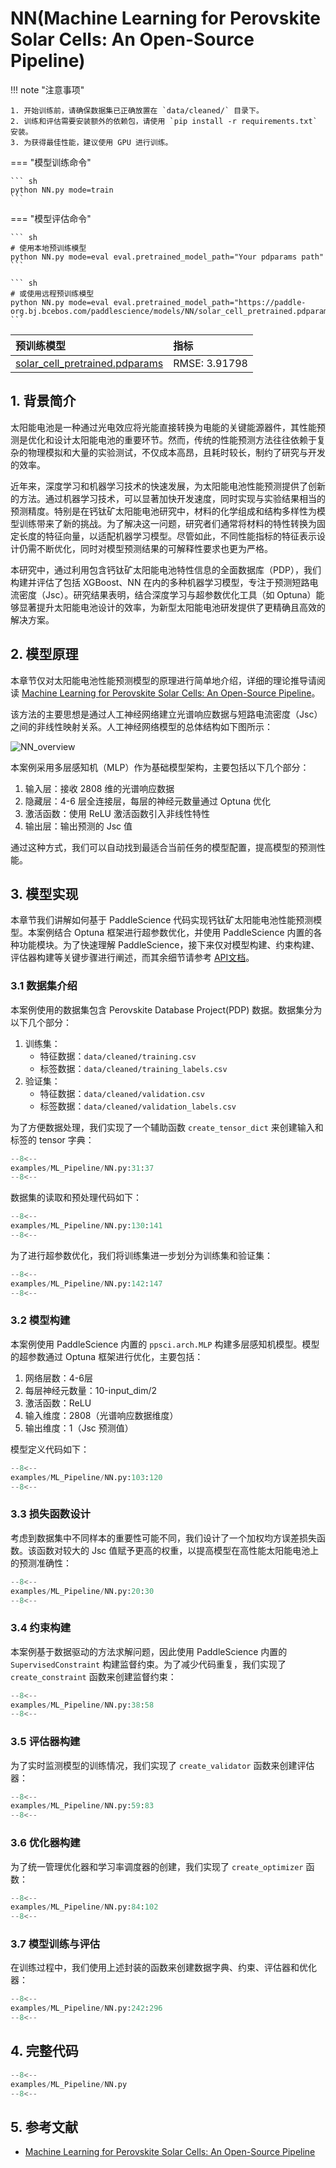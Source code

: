 # NN(Machine Learning for Perovskite Solar Cells: An Open-Source Pipeline)

!!! note "注意事项"

    1. 开始训练前，请确保数据集已正确放置在 `data/cleaned/` 目录下。
    2. 训练和评估需要安装额外的依赖包，请使用 `pip install -r requirements.txt` 安装。
    3. 为获得最佳性能，建议使用 GPU 进行训练。

=== "模型训练命令"

    ``` sh
    python NN.py mode=train
    ```

=== "模型评估命令"

    ``` sh
    # 使用本地预训练模型
    python NN.py mode=eval eval.pretrained_model_path="Your pdparams path"
    ```

    ``` sh
    # 或使用远程预训练模型
    python NN.py mode=eval eval.pretrained_model_path="https://paddle-org.bj.bcebos.com/paddlescience/models/NN/solar_cell_pretrained.pdparams"
    ```

| 预训练模型  | 指标 |
|:--| :--|
| [solar_cell_pretrained.pdparams](../params/solar_cell_pretrained.pdparams) | RMSE: 3.91798 |

## 1. 背景简介

太阳能电池是一种通过光电效应将光能直接转换为电能的关键能源器件，其性能预测是优化和设计太阳能电池的重要环节。然而，传统的性能预测方法往往依赖于复杂的物理模拟和大量的实验测试，不仅成本高昂，且耗时较长，制约了研究与开发的效率。

近年来，深度学习和机器学习技术的快速发展，为太阳能电池性能预测提供了创新的方法。通过机器学习技术，可以显著加快开发速度，同时实现与实验结果相当的预测精度。特别是在钙钛矿太阳能电池研究中，材料的化学组成和结构多样性为模型训练带来了新的挑战。为了解决这一问题，研究者们通常将材料的特性转换为固定长度的特征向量，以适配机器学习模型。尽管如此，不同性能指标的特征表示设计仍需不断优化，同时对模型预测结果的可解释性要求也更为严格。

本研究中，通过利用包含钙钛矿太阳能电池特性信息的全面数据库（PDP），我们构建并评估了包括 XGBoost、NN 在内的多种机器学习模型，专注于预测短路电流密度（Jsc）。研究结果表明，结合深度学习与超参数优化工具（如 Optuna）能够显著提升太阳能电池设计的效率，为新型太阳能电池研发提供了更精确且高效的解决方案。

## 2. 模型原理

本章节仅对太阳能电池性能预测模型的原理进行简单地介绍，详细的理论推导请阅读 [Machine Learning for Perovskite Solar Cells: An Open-Source Pipeline](https://onlinelibrary.wiley.com/doi/10.1002/apxr.202400060)。

该方法的主要思想是通过人工神经网络建立光谱响应数据与短路电流密度（Jsc）之间的非线性映射关系。人工神经网络模型的总体结构如下图所示：

![NN_overview](../images/ML/En.png)

本案例采用多层感知机（MLP）作为基础模型架构，主要包括以下几个部分：

1. 输入层：接收 2808 维的光谱响应数据
2. 隐藏层：4-6 层全连接层，每层的神经元数量通过 Optuna 优化
3. 激活函数：使用 ReLU 激活函数引入非线性特性
4. 输出层：输出预测的 Jsc 值

通过这种方式，我们可以自动找到最适合当前任务的模型配置，提高模型的预测性能。

## 3. 模型实现

本章节我们讲解如何基于 PaddleScience 代码实现钙钛矿太阳能电池性能预测模型。本案例结合 Optuna 框架进行超参数优化，并使用 PaddleScience 内置的各种功能模块。为了快速理解 PaddleScience，接下来仅对模型构建、约束构建、评估器构建等关键步骤进行阐述，而其余细节请参考 [API文档](../api/arch.md)。

### 3.1 数据集介绍

本案例使用的数据集包含 Perovskite Database Project(PDP) 数据。数据集分为以下几个部分：

1. 训练集：
   - 特征数据：`data/cleaned/training.csv`
   - 标签数据：`data/cleaned/training_labels.csv`
2. 验证集：
   - 特征数据：`data/cleaned/validation.csv`
   - 标签数据：`data/cleaned/validation_labels.csv`

为了方便数据处理，我们实现了一个辅助函数 `create_tensor_dict` 来创建输入和标签的 tensor 字典：

``` py linenums="31" title="examples/ML_Pipeline/NN.py"
--8<--
examples/ML_Pipeline/NN.py:31:37
--8<--
```

数据集的读取和预处理代码如下：

``` py linenums="130" title="examples/ML_Pipeline/NN.py"
--8<--
examples/ML_Pipeline/NN.py:130:141
--8<--
```

为了进行超参数优化，我们将训练集进一步划分为训练集和验证集：

``` py linenums="142" title="examples/ML_Pipeline/NN.py"
--8<--
examples/ML_Pipeline/NN.py:142:147
--8<--
```

### 3.2 模型构建

本案例使用 PaddleScience 内置的 `ppsci.arch.MLP` 构建多层感知机模型。模型的超参数通过 Optuna 框架进行优化，主要包括：

1. 网络层数：4-6层
2. 每层神经元数量：10-input_dim/2
3. 激活函数：ReLU
4. 输入维度：2808（光谱响应数据维度）
5. 输出维度：1（Jsc 预测值）

模型定义代码如下：

``` py linenums="103" title="examples/ML_Pipeline/NN.py"
--8<--
examples/ML_Pipeline/NN.py:103:120
--8<--
```

### 3.3 损失函数设计

考虑到数据集中不同样本的重要性可能不同，我们设计了一个加权均方误差损失函数。该函数对较大的 Jsc 值赋予更高的权重，以提高模型在高性能太阳能电池上的预测准确性：

``` py linenums="20" title="examples/ML_Pipeline/NN.py"
--8<--
examples/ML_Pipeline/NN.py:20:30
--8<--
```

### 3.4 约束构建

本案例基于数据驱动的方法求解问题，因此使用 PaddleScience 内置的 `SupervisedConstraint` 构建监督约束。为了减少代码重复，我们实现了 `create_constraint` 函数来创建监督约束：

``` py linenums="38" title="examples/ML_Pipeline/NN.py"
--8<--
examples/ML_Pipeline/NN.py:38:58
--8<--
```

### 3.5 评估器构建

为了实时监测模型的训练情况，我们实现了 `create_validator` 函数来创建评估器：

``` py linenums="59" title="examples/ML_Pipeline/NN.py"
--8<--
examples/ML_Pipeline/NN.py:59:83
--8<--
```

### 3.6 优化器构建

为了统一管理优化器和学习率调度器的创建，我们实现了 `create_optimizer` 函数：

``` py linenums="84" title="examples/ML_Pipeline/NN.py"
--8<--
examples/ML_Pipeline/NN.py:84:102
--8<--
```

### 3.7 模型训练与评估

在训练过程中，我们使用上述封装的函数来创建数据字典、约束、评估器和优化器：

``` py linenums="242" title="examples/ML_Pipeline/NN.py"
--8<--
examples/ML_Pipeline/NN.py:242:296
--8<--
```

## 4. 完整代码

``` py linenums="1" title="examples/ML_Pipeline/NN.py"
--8<--
examples/ML_Pipeline/NN.py
--8<--
```

## 5. 参考文献

- [Machine Learning for Perovskite Solar Cells: An Open-Source Pipeline](https://onlinelibrary.wiley.com/doi/10.1002/apxr.202400060)
